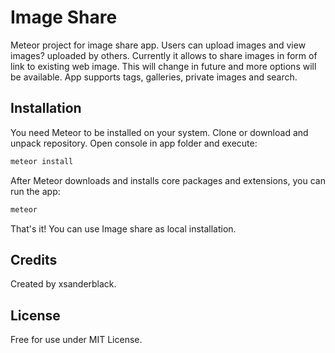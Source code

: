 # Image Share

Meteor project for image share app. Users can upload images and view images? uploaded by others. 
Currently it allows to share images in form of link to existing web image. This will change in future and more options will be available. 
App supports tags, galleries, private images and search.

## Installation

You need Meteor to be installed on your system. Clone or download and unpack repository. Open console in app folder and execute:

```bash
meteor install
```

After Meteor downloads and installs core packages and extensions, you can run the app:

```bash
meteor
```

That's it! You can use Image share as local installation.

## Credits

Created by xsanderblack.

## License

Free for use under MIT License.
